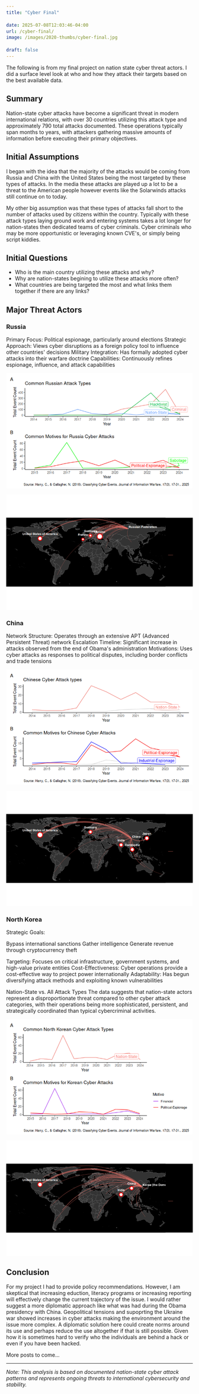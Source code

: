 ```yaml
---
title: "Cyber Final"

date: 2025-07-08T12:03:46-04:00
url: /cyber-final/
image: /images/2020-thumbs/cyber-final.jpg

draft: false
---
```



The following is from my final project on nation state cyber threat actors. I did a surface level look at who and how they attack their targets based on the best available data.
<!--more-->
## Summary

Nation-state cyber attacks have become a significant threat in modern international relations, with over 30 countries utilizing this attack type and approximately 790 total attacks documented. These operations typically span months to years, with attackers gathering massive amounts of information before executing their primary objectives.

## Initial Assumptions

I began with the idea that the majority of the attacks would be coming from Russia and China with the United States being the most targeted by these types of attacks. In the media these attacks are played up a lot to be a threat to the American people however events like the Solarwinds attacks still continue on to today.

My other big assumption was that these types of attacks fall short to the number of attacks used by citizens within the country. Typically with these attack types laying ground work and entering systems takes a lot longer for nation-states then dedicated teams of cyber criminals. Cyber criminals who may be more opportunistic or leveraging known CVE's, or simply being script kiddies.

## Initial Questions

- Who is the main country utilizing these attacks and why?
- Why are nation-states begining to utilize these attacks more often?
- What countries are being targeted the most and what links them together if there are any links?

## Major Threat Actors

### Russia

Primary Focus: Political espionage, particularly around elections
Strategic Approach: Views cyber disruptions as a foreign policy tool to influence other countries' decisions
Military Integration: Has formally adopted cyber attacks into their warfare doctrine
Capabilities: Continuously refines espionage, influence, and attack capabilities

![RussiaPatch](https://github.com/darkawesome/blog/blob/main/content/img/cyber-final/ruspatch.png?raw=true)

![worldmap](https://github.com/darkawesome/blog/blob/main/content/img/cyber-final/worldRus.png?raw=true)

### China

Network Structure: Operates through an extensive APT (Advanced Persistent Threat) network
Escalation Timeline: Significant increase in attacks observed from the end of Obama's administration
Motivations: Uses cyber attacks as responses to political disputes, including border conflicts and trade tensions

![ChinaPatch](https://github.com/darkawesome/blog/blob/main/content/img/cyber-final/chinapatch.png?raw=true)

![worldmap](https://github.com/darkawesome/blog/blob/main/content/img/cyber-final/worldChina.png?raw=true)

### North Korea

Strategic Goals:

Bypass international sanctions
Gather intelligence
Generate revenue through cryptocurrency theft

Targeting: Focuses on critical infrastructure, government systems, and high-value private entities
Cost-Effectiveness: Cyber operations provide a cost-effective way to project power internationally
Adaptability: Has begun diversifying attack methods and exploiting known vulnerabilities

Nation-State vs. All Attack Types
The data suggests that nation-state actors represent a disproportionate threat compared to other cyber attack categories, with their operations being more sophisticated, persistent, and strategically coordinated than typical cybercriminal activities.

![NKPatch](https://github.com/darkawesome/blog/blob/main/content/img/cyber-final/nkpatch.png?raw=true)

![worldmap](https://github.com/darkawesome/blog/blob/main/content/img/cyber-final/worldNk.png?raw=true)

## Conclusion

For my project I had to provide policy recommendations. However, I am skeptical that increasing eduction, literacy programs or increasing reporting will effectively change the current trajectory of the issue. I would rather suggest a more diplomatic approach like what was had during the Obama presidency with China. Geopolitical tensions and supoprting the Ukraine war showed increases in cyber attacks making the environment around the issue more complex. A diplomatic solution here could create norms around its use and perhaps reduce the use altogether if that is still possible. Given how it is sometimes hard to verify who the individuals are behind a hack or even if you have been hacked.

More posts to come...

---

*Note: This analysis is based on documented nation-state cyber attack patterns and represents ongoing threats to international cybersecurity and stability.*
